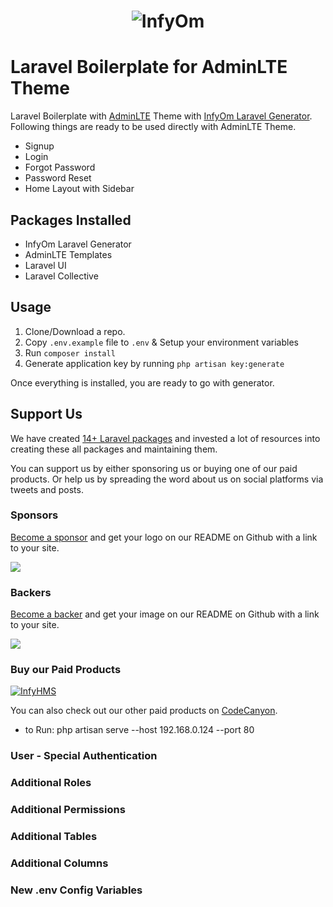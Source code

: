 <h1 align="center"><img src="https://assets.infyom.com/open-source/infyom-logo.png" alt="InfyOm"></h1>

# Laravel Boilerplate for AdminLTE Theme

Laravel Boilerplate with [AdminLTE](https://adminlte.io/) Theme with [InfyOm Laravel Generator](https://github.com/InfyOmLabs/laravel-generator).
Following things are ready to be used directly with AdminLTE Theme.

- Signup
- Login
- Forgot Password
- Password Reset
- Home Layout with Sidebar

## Packages Installed

- InfyOm Laravel Generator
- AdminLTE Templates
- Laravel UI
- Laravel Collective

## Usage

1. Clone/Download a repo.
2. Copy `.env.example` file to `.env` & Setup your environment variables
3. Run `composer install`
4. Generate application key by running `php artisan key:generate`

Once everything is installed, you are ready to go with generator.

## Support Us

We have created [14+ Laravel packages](https://github.com/InfyOmLabs) and invested a lot of resources into creating these all packages and maintaining them.

You can support us by either sponsoring us or buying one of our paid products. Or help us by spreading the word about us on social platforms via tweets and posts.

### Sponsors

[Become a sponsor](https://opencollective.com/infyomlabs#sponsor) and get your logo on our README on Github with a link to your site.

<a href="https://opencollective.com/infyomlabs#sponsor"><img src="https://opencollective.com/infyomlabs/sponsors.svg?width=890"></a>

### Backers

[Become a backer](https://opencollective.com/infyomlabs#backer) and get your image on our README on Github with a link to your site.

<a href="https://opencollective.com/infyomlabs#backer"><img src="https://opencollective.com/infyomlabs/backers.svg?width=890"></a>

### Buy our Paid Products

[![InfyHMS](https://assets.infyom.com/open-source/infyhms-banner.png)](https://1.envato.market/6by5EQ)

You can also check out our other paid products on [CodeCanyon](https://codecanyon.net/user/infyomlabs/portfolio).

- to Run: php artisan serve --host 192.168.0.124 --port 80


### User - Special Authentication

### Additional Roles

### Additional Permissions

### Additional Tables

### Additional Columns

### New .env Config Variables